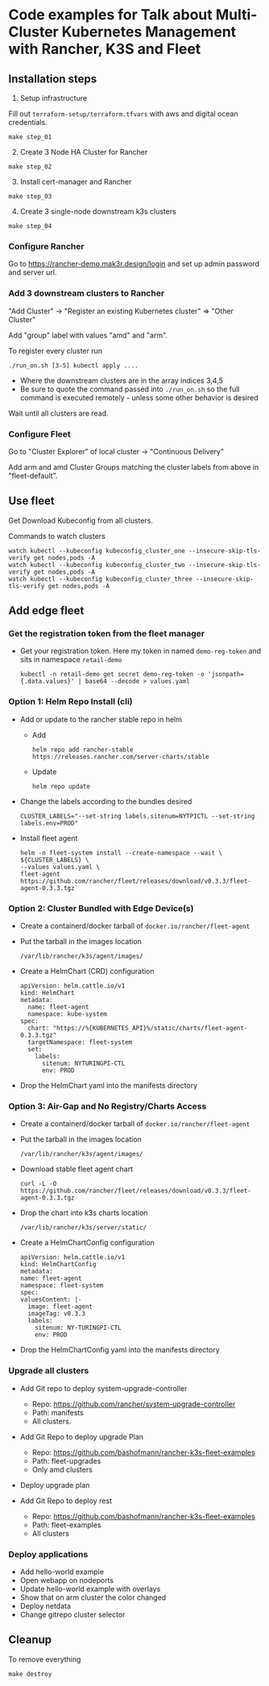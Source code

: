 # Code examples for Talk about Multi-Cluster Kubernetes Management with Rancher, K3S and Fleet

## Installation steps

1. Setup infrastructure

Fill out `terraform-setup/terraform.tfvars` with aws and digital ocean credentials.

```
make step_01
```

2. Create 3 Node HA Cluster for Rancher

```
make step_02
```

3. Install cert-manager and Rancher

```
make step_03
```

4. Create 3 single-node downstream k3s clusters

```
make step_04
```

### Configure Rancher

Go to https://rancher-demo.mak3r.design/login and set up admin password and server url.

### Add 3 downstream clusters to Rancher

"Add Cluster" -> "Register an existing Kubernetes cluster" => "Other Cluster"

Add "group" label with values "amd" and "arm".

To register every cluster run

```
./run_on.sh [3-5] kubectl apply ....
```

* Where the downstream clusters are in the array indices 3,4,5 
* Be sure to quote the command passed into `./run_on.sh` so the full command is executed remotely - unless some other behavior is desired

Wait until all clusters are read.

### Configure Fleet

Go to "Cluster Explorer" of local cluster -> "Continuous Delivery"

Add arm and amd Cluster Groups matching the cluster labels from above in "fleet-default".

## Use fleet

Get Download Kubeconfig from all clusters.

Commands to watch clusters

```
watch kubectl --kubeconfig kubeconfig_cluster_one --insecure-skip-tls-verify get nodes,pods -A
watch kubectl --kubeconfig kubeconfig_cluster_two --insecure-skip-tls-verify get nodes,pods -A
watch kubectl --kubeconfig kubeconfig_cluster_three --insecure-skip-tls-verify get nodes,pods -A
```

## Add edge fleet

### Get the registration token from the fleet manager
* Get your registration token. Here my token in named `demo-reg-token` and sits in namespace `retail-demo`

    ```
  kubectl -n retail-demo get secret demo-reg-token -o 'jsonpath={.data.values}' | base64 --decode > values.yaml
  ```

### Option 1: Helm Repo Install (cli)
* Add or update to the rancher stable repo in helm
    * Add
  
      `helm repo add rancher-stable https://releases.rancher.com/server-charts/stable`
  * Update
  
      `helm repo update`
* Change the labels according to the bundles desired 

    `CLUSTER_LABELS="--set-string labels.sitenum=NYTPICTL --set-string labels.env=PROD"`
* Install fleet agent

    ```
    helm -n fleet-system install --create-namespace --wait \
    ${CLUSTER_LABELS} \
    --values values.yaml \
    fleet-agent https://github.com/rancher/fleet/releases/download/v0.3.3/fleet-agent-0.3.3.tgz`
    ```

### Option 2: Cluster Bundled with Edge Device(s)

* Create a containerd/docker tarball of `docker.io/rancher/fleet-agent`
* Put the tarball in the images location

    `/var/lib/rancher/k3s/agent/images/`
* Create a HelmChart (CRD) configuration

  ```
  apiVersion: helm.cattle.io/v1
  kind: HelmChart
  metadata:
    name: fleet-agent
    namespace: kube-system
  spec:
    chart: "https://%{KUBERNETES_API}%/static/charts/fleet-agent-0.3.3.tgz"
    targetNamespace: fleet-system
    set:
      labels:
        sitenum: NYTURINGPI-CTL
        env: PROD
  ```
* Drop the HelmChart yaml into the manifests directory

### Option 3: Air-Gap and No Registry/Charts Access

* Create a containerd/docker tarball of `docker.io/rancher/fleet-agent`
* Put the tarball in the images location

    `/var/lib/rancher/k3s/agent/images/`
* Download stable fleet agent chart

  `curl -L -O https://github.com/rancher/fleet/releases/download/v0.3.3/fleet-agent-0.3.3.tgz`
* Drop the chart into k3s charts location

    `/var/lib/rancher/k3s/server/static/`
* Create a HelmChartConfig configuration

  ```
  apiVersion: helm.cattle.io/v1
  kind: HelmChartConfig
  metadata:
  name: fleet-agent
  namespace: fleet-system
  spec:
  valuesContent: |-
    image: fleet-agent
    imageTag: v0.3.3
    labels:
      sitenum: NY-TURINGPI-CTL
      env: PROD
  ```
* Drop the HelmChartConfig yaml into the manifests directory

### Upgrade all clusters

* Add Git repo to deploy system-upgrade-controller
    * Repo: https://github.com/rancher/system-upgrade-controller
    * Path: manifests
    * All clusters.

* Add Git Repo to deploy upgrade Plan

    * Repo: https://github.com/bashofmann/rancher-k3s-fleet-examples
    * Path: fleet-upgrades
    * Only amd clusters

* Deploy upgrade plan

* Add Git Repo to deploy rest

    * Repo: https://github.com/bashofmann/rancher-k3s-fleet-examples
    * Path: fleet-examples
    * All clusters

### Deploy applications

* Add hello-world example
* Open webapp on nodeports
* Update hello-world example with overlays
* Show that on arm cluster the color changed
* Deploy netdata
* Change gitrepo cluster selector

## Cleanup

To remove everything

```
make destroy
```